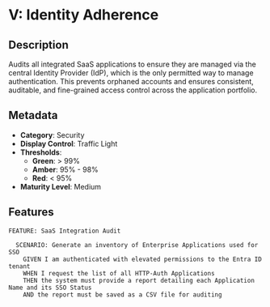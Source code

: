 # V: Identity Adherence

## Description

Audits all integrated SaaS applications to ensure they are managed via the central Identity Provider (IdP), which is the only permitted way to manage authentication. This prevents orphaned accounts and ensures consistent, auditable, and fine-grained access control across the application portfolio.

## Metadata
- **Category**: Security
- **Display Control**: Traffic Light
- **Thresholds**:
    - **Green**: > 99% 
    - **Amber**: 95% - 98% 
    - **Red**: < 95% 
- **Maturity Level**: Medium

## Features
```gherkin
FEATURE: SaaS Integration Audit

  SCENARIO: Generate an inventory of Enterprise Applications used for SSO
    GIVEN I am authenticated with elevated permissions to the Entra ID tenant
    WHEN I request the list of all HTTP-Auth Applications
    THEN the system must provide a report detailing each Application Name and its SSO Status
    AND the report must be saved as a CSV file for auditing
```

